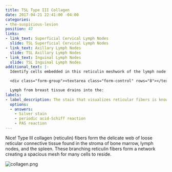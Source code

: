 ```yaml
---
title: TSL Type III Collagen
date: 2017-04-21 22:41:00 -04:00
categories:
- the-suspicious-lesion
position: 47
links:
- link_text: Superficial Cervical Lymph Nodes
  slide: TSL Superficial Cervical Lymph Nodes
- link_text: Axillary Lymph Nodes
  slide: TSL Axillary Lymph Nodes
- link_text: Inguinal Lymph Nodes
  slide: TSL Inguinal Lymph Nodes
additional_text: |-
  Identify cells embedded in this reticulin meshwork of the lymph node and indicate their functional significance to the body. *(List as many as you can, I came up with 6 different cell types)*.

  <div class="form-group"><textarea class="form-control" rows="8"></textarea></div>

  Lymph from breast tissue drains into the:
labels:
- label_description: The stain that visualizes reticular fibers is known as ____________________.
  options:
  - answers:
    - Silver stain
    - periodic acid-Schiff reaction
    - PAS reaction
---
```


Nice! Type III collagen (reticulin) fibers form the delicate web of loose reticular connective tissue found in the stroma of bone marrow, lymph nodes, and the spleen. These branching reticulin fibers form a network creating a spacious mesh for many cells to reside.

![collagen.png](/uploads/collagen.png)
